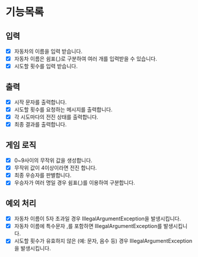 # 기능목록

## 입력
-[x] 자동차의 이름을 입력 받습니다.
-[x] 자동차 이름은 쉼표(,)로 구분하여 여러 개를 입력받을 수 있습니다.
-[x] 시도할 횟수를 입력 받습니다.

## 출력
-[x] 시작 문자를 출력합니다.
-[x] 시도할 횟수를 요청하는 메시지를 출력합니다.
-[x] 각 시도마다의 전진 상태를 출력합니다.
-[x] 최종 결과를 출력합니다.

## 게임 로직
-[x] 0~9사이의 무작위 값을 생성합니다.
-[x] 무작위 값이 4이상이라면 전진 합니다.
-[x] 최종 우승자를 판별합니다.
-[x] 우승자가 여러 명일 경우 쉼표(,)를 이용하여 구분합니다.

## 예외 처리
-[x] 자동차 이름이 5자 초과일 경우 IllegalArgumentException을 발생시킵니다.
-[x] 자동차 이름에 특수문자 ,를 포함하면 IllegalArgumentException를 발생시킵니다.
-[x] 시도할 횟수가 유효하지 않은 (예: 문자, 음수 등) 경우 IllegalArgumentException을 발생시킵니다.